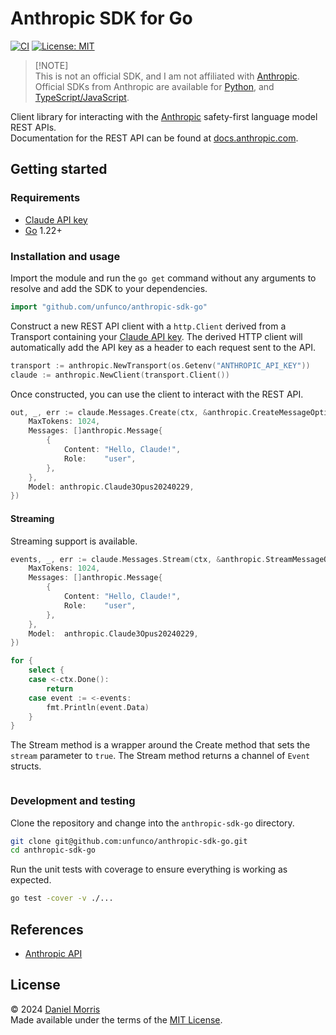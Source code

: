 # Anthropic SDK for Go

[![CI](https://github.com/unfunco/anthropic-sdk-go/actions/workflows/ci.yaml/badge.svg)](https://github.com/unfunco/anthropic-sdk-go/actions/workflows/ci.yaml)
[![License: MIT](https://img.shields.io/badge/License-MIT-purple.svg)](https://opensource.org/licenses/MIT)

> [!NOTE]\
> This is not an official SDK, and I am not affiliated with [Anthropic].\
> Official SDKs from Anthropic are available
> for [Python](https://github.com/anthropics/anthropic-sdk-python),
> and [TypeScript/JavaScript](https://github.com/anthropics/anthropic-sdk-typescript).

Client library for interacting with the [Anthropic] safety-first language model
REST APIs.\
Documentation for the REST API can be found at [docs.anthropic.com].

## Getting started

### Requirements

- [Claude API key]
- [Go] 1.22+

### Installation and usage

Import the module and run the `go get` command without any arguments to resolve
and add the SDK to your dependencies.

```go
import "github.com/unfunco/anthropic-sdk-go"
```

Construct a new REST API client with a `http.Client` derived from a Transport
containing your [Claude API key]. The derived HTTP client will automatically add
the API key as a header to each request sent to the API.

```go
transport := anthropic.NewTransport(os.Getenv("ANTHROPIC_API_KEY"))
claude := anthropic.NewClient(transport.Client())
```

Once constructed, you can use the client to interact with the REST API.

```go
out, _, err := claude.Messages.Create(ctx, &anthropic.CreateMessageOptions{
    MaxTokens: 1024,
    Messages: []anthropic.Message{
        {
            Content: "Hello, Claude!",
            Role:    "user",
        },
    },
    Model: anthropic.Claude3Opus20240229,
})
```

#### Streaming

Streaming support is available.

```go
events, _, err := claude.Messages.Stream(ctx, &anthropic.StreamMessageOptions{
    MaxTokens: 1024,
    Messages: []anthropic.Message{
        {
            Content: "Hello, Claude!",
            Role:    "user",
        },
    },
    Model:  anthropic.Claude3Opus20240229,
})
```

```go
for {
    select {
    case <-ctx.Done():
        return
    case event := <-events:
        fmt.Println(event.Data)
    }
}
```

The Stream method is a wrapper around the Create method that sets the `stream`
parameter to `true`. The Stream method returns a channel of `Event` structs.

```go

```

### Development and testing

Clone the repository and change into the `anthropic-sdk-go` directory.

```bash
git clone git@github.com:unfunco/anthropic-sdk-go.git
cd anthropic-sdk-go
```

Run the unit tests with coverage to ensure everything is working as expected.

```bash
go test -cover -v ./...
```

## References

- [Anthropic API](https://www.anthropic.com/api)

## License

© 2024 [Daniel Morris]\
Made available under the terms of the [MIT License].

[anthropic]: https://www.anthropic.com
[claude api key]: https://www.anthropic.com/api
[daniel morris]: https://unfun.co
[docs.anthropic.com]: https://docs.anthropic.com
[go]: https://go.dev
[mit license]: LICENSE.md

